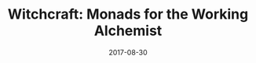---
layout: page
title: "Witchcraft: Monads for the Working Alchemist"
date: 2017-08-30
category: conference talk
link: "https://youtu.be/psdG5iV57q0"
image: "https://zorbash.com/images/posts/elixirldn2017/logo.png"
description: "Witchcraft, Algae, and Quark bring several utilities to Elixir from other languages, enabling an easier, principled use of tools such as algebraic data types and monads."
---